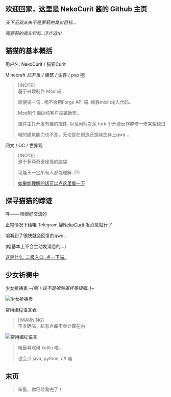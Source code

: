## 欢迎回家，这里是 NekoCurit 酱的 Github 主页

*天下无双从来不是萝莉的真实目标...*

*而萝莉的真实目标..浮点溢出.*

## 猫猫的基本概括

用户名: NekoCurit / 猫猫Curit

Minecraft JE开发 / 建筑 / 生存 / pvp 圈

> [!NOTE]\
> 基于兴趣制作 Mod 喵..
>
> 顺便说一句.. 咱不会用Forge API 喵..纯靠mixin注入代码..
>
> Mod制作偏向纯客户端辅助型..
>
> 插件主打开发有趣的插件..以及闲暇之余 fork 个开源反作弊修一修某些绕过
>
> 咱的建筑能力也不差，无论是在创造还是纯生存上qwq...

网文 / OC / 世界观

> [!NOTE]\
> 源于萝莉奇奇怪怪的脑袋
>
> 可能不一定所有人都能理解..(?)
>
> [如果能理解的话可以点这里看一下](https://github.com/NekoCurit/NekoCurit/blob/main/ABOUT.md)

## 探寻猫猫的踪迹

呼—— 咱很好交流的

正常情况下给咱 Telegram [@NekoCurit](https://t.me/NekoCurit) 发消息就行了

咱看到了很快就会回复的qwq..

(咱基本上不会主动发消息的...)

[这是什么..二级入口..点一下喵..](https://github.com/NekoCurit/NekoCurit/blob/main/CONTANTS.md)

## 少女祈祷中

少女祈祷表 ~*(喂！这不是咱的罩杯等级喵..)*~

![少女祈祷表](https://github-readme-stats.vercel.app/api?username=NekoCurit&show_icons=true&theme=radical)

常用编程语言表

> [!WARNING]\
> 不准确喵，私有仓库不会计算在内

![常用编程语言](https://github-readme-stats.vercel.app/api/top-langs/?username=NekoCurit&layout=compact&theme=radical)

> 咱最喜欢用 kotlin 喵..
>
> 也会点 java, python, c# 喵

## 末页

> 笨蛋，你已经看完了！
